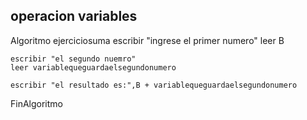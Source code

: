 ## operacion variables 
Algoritmo ejerciciosuma
	escribir "ingrese el primer numero" 
	leer B
	
	escribir "el segundo nuemro"
	leer variablequeguardaelsegundonumero
	
	escribir "el resultado es:",B + variablequeguardaelsegundonumero
FinAlgoritmo
